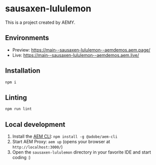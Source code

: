 # sausaxen-lululemon

This is a project created by AEMY.

## Environments

- Preview: https://main--sausaxen-lululemon--aemdemos.aem.page/
- Live: https://main--sausaxen-lululemon--aemdemos.aem.live/

## Installation

```sh
npm i
```

## Linting

```sh
npm run lint
```

## Local development

1. Install the [AEM CLI](https://github.com/adobe/helix-cli): `npm install -g @adobe/aem-cli`
1. Start AEM Proxy: `aem up` (opens your browser at `http://localhost:3000/`)
1. Open the `sausaxen-lululemon` directory in your favorite IDE and start coding :)